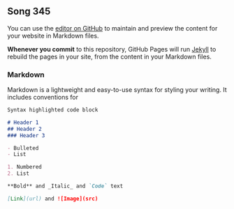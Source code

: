 ## Song 345

You can use the [editor on GitHub](https://github.com/daavisr/daavisr.github.io/edit/master/index.md) to maintain and preview the content for your website in Markdown files.

<b>Whenever you commit</b> to this repository, GitHub Pages will run [Jekyll](https://jekyllrb.com/) to rebuild the pages in your site, from the content in your Markdown files.

### Markdown

Markdown is a lightweight and easy-to-use syntax for styling your writing. It includes conventions for

```markdown
Syntax highlighted code block

# Header 1
## Header 2
### Header 3

- Bulleted
- List

1. Numbered
2. List

**Bold** and _Italic_ and `Code` text

[Link](url) and ![Image](src)
```

